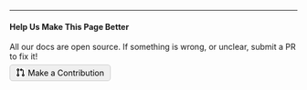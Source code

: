 <style>
.contribution-button {
    border-radius: 5px;
    background-color: #EFEFEF;
    padding-left: 10px;
    padding-right: 10px;
    padding-top: 5px;
    padding-bottom: 5px;
    color: black;
    weight: bolder;
    display: inline-flex;
    margin-top: -10px;
    align-items: center;
    border: 1px solid #CCCCCC;
    text-decoration: none;
}
.contribution-button:hover {
    background-color: #DDDDDD;
    cursor: pointer;
    color: #000000;
}
</style>
<br/><br/>

----

#### Help Us Make This Page Better

All our docs are open source. If something is wrong, or unclear, submit a PR to fix it!

<a class="contribution-button" style="text-decoration:none" href="!!LINK!!" target="_blank">
    <img src="https://raw.githubusercontent.com/primer/octicons/main/icons/git-pull-request-16.svg" width="16" height="16" style="display: inline-block; vertical-align: middle;" alt="Pull request icon">
<span style="margin-left: 5px;">Make a Contribution</span></a>